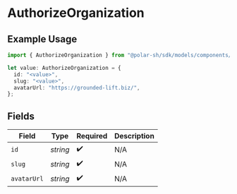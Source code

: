 # AuthorizeOrganization

## Example Usage

```typescript
import { AuthorizeOrganization } from "@polar-sh/sdk/models/components/authorizeorganization.js";

let value: AuthorizeOrganization = {
  id: "<value>",
  slug: "<value>",
  avatarUrl: "https://grounded-lift.biz/",
};
```

## Fields

| Field              | Type               | Required           | Description        |
| ------------------ | ------------------ | ------------------ | ------------------ |
| `id`               | *string*           | :heavy_check_mark: | N/A                |
| `slug`             | *string*           | :heavy_check_mark: | N/A                |
| `avatarUrl`        | *string*           | :heavy_check_mark: | N/A                |